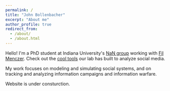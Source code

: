 ```yaml
---
permalink: /
title: "John Bollenbacher"
excerpt: "About me"
author_profile: true
redirect_from: 
  - /about/
  - /about.html
---
```


Hello! I'm a PhD student at Indiana University's [NaN group](http://cnets.indiana.edu/groups/nan/people/) working with [Fil Menczer](http://cnets.indiana.edu/fil/). Check out the [cool tools](https://osome.iuni.iu.edu/tools/) our lab has built to analyze social media.

My work focuses on modeling and simulating social systems, and on tracking and analyzing information campaigns and information warfare.

Website is under consturction. 
